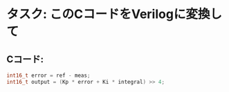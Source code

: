 # タスク: このCコードをVerilogに変換して
## Cコード:
```c
int16_t error = ref - meas;
int16_t output = (Kp * error + Ki * integral) >> 4;
```

